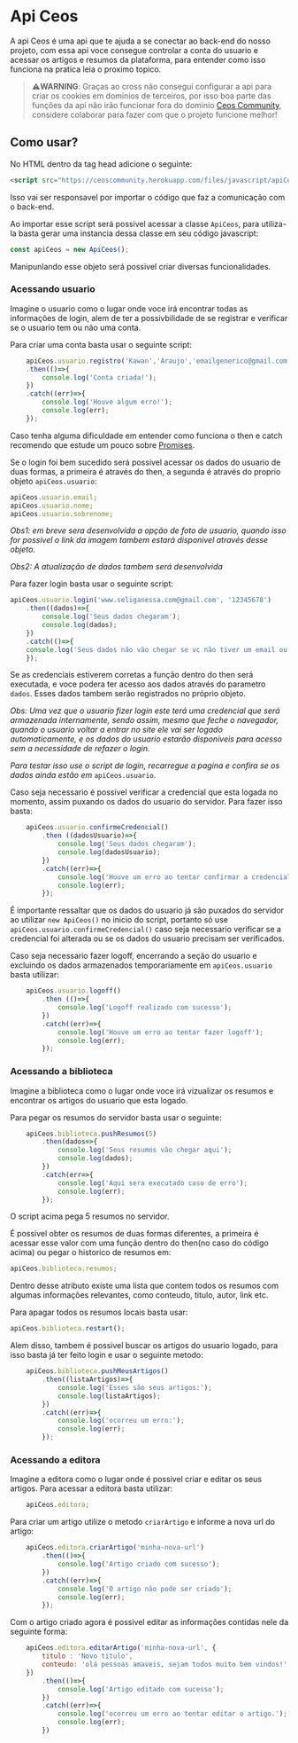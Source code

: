 # Api Ceos
A api Ceos é uma api que te ajuda a se conectar ao back-end do nosso projeto, com essa api voce consegue controlar a conta do usuario e acessar os artigos e resumos da plataforma, para entender como isso funciona na pratica leia o proximo topico.

>**⚠️WARNING**: Graças ao cross  não consegui configurar a api para criar os cookies em dominios de terceiros, por isso boa parte das funções da api não irão funcionar fora do dominio [Ceos Community](https://ceoscommunity.herokuapp.com), considere colaborar para fazer com que o projeto funcione melhor!

## Como usar?
No HTML dentro da tag head adicione o seguinte:
~~~HTML
<script src="https://ceoscommunity.herokuapp.com/files/javascript/apiCeos.js"></script>
~~~
Isso vai ser responsavel por importar o código que faz a comunicação com o back-end.

Ao importar esse script será possivel acessar a classe `ApiCeos`, para utiliza-la basta gerar uma instancia dessa classe em seu código javascript:
~~~javascript
const apiCeos = new ApiCeos();
~~~
Manipunlando esse objeto será possivel criar diversas funcionalidades.

### Acessando usuario
Imagine o usuario como o lugar onde voce irá encontrar todas as informações de login, alem de ter a possivbilidade de se registrar e verificar se o usuario tem ou não uma conta.

Para criar uma conta basta usar o seguinte script:
~~~javascript
    apiCeos.usuario.registro('Kawan','Araujo','emailgenerico@gmail.com','senha123')
    .then(()=>{
        console.log('Conta criada!');
    })
    .catch((err)=>{
        console.log('Houve algum erro!');
        console.log(err);
    });
~~~

Caso tenha alguma dificuldade em entender como funciona o then e catch recomendo que estude um pouco sobre [Promises](https://www.youtube.com/watch?v=nRJhc6vXyK4&t).

Se o login foi bem sucedido será possivel acessar os dados do usuario de duas formas, a primeira é através do then, a segunda é através do proprio objeto `apiCeos.usuario`:
~~~javascript
apiCeos.usuario.email;
apiCeos.usuario.nome;
apiCeos.usuario.sobrenome;
~~~
*Obs1: em breve sera desenvolvida a opção de foto de usuario, quando isso for possivel o link da imagem tambem estará disponivel através desse objeto.*

*Obs2: A atualização de dados tambem será desenvolvida*

Para fazer login basta usar o seguinte script:
~~~javascript
apiCeos.usuario.login('www.seliganessa.com@gmail.com', '12345678')
    .then((dados)=>{
        console.log('Seus dados chegaram');
        console.log(dados);
    })
    .catch(()=>{
    console.log('Seus dados não vão chegar se vc não tiver um email ou senha validos');
    });
~~~

Se as credenciais estiverem corretas a função dentro do then será executada, e voce podera ter acesso aos dados através do parametro `dados`. Esses dados tambem serão registrados no próprio objeto.

*Obs: Uma vez que o usuario fizer login este terá uma credencial que será armazenada internamente, sendo assim, mesmo que feche o navegador, quando o usuario voltar a entrar no site ele vai ser logado automaticamente, e os dados do usuario estarão disponiveis para acesso  sem a necessidade de refazer o login.*

*Para testar isso use o script de login, recarregue a pagina e confira se os dados ainda estão em* `apiCeos.usuario`.

Caso seja necessario é possivel verificar a credencial que esta logada no momento, assim puxando os dados do usuario do servidor. Para fazer isso basta:

~~~javascript
    apiCeos.usuario.confirmeCredencial()
        .then ((dadosUsuario)=>{
            console.log('Seus dados chegaram');
            console.log(dadosUsuario);
        })
        .catch((err)=>{
            console.log('Houve um erro ao tentar confirmar a credencial');
            console.log(err);
        });
~~~
É importante ressaltar que os dados do usuario já são puxados do servidor ao utilizar `new ApiCeos()` no inicio do script, portanto só use `apiCeos.usuario.confirmeCredencial()` caso seja necessario verificar se a credencial foi alterada ou se os dados do usuario precisam ser verificados. 

Caso seja necessario fazer logoff, encerrando a seção do usuario e excluindo os dados armazenados temporariamente em `apiCeos.usuario` basta utilizar:

~~~javascript
    apiCeos.usuario.logoff()
        .then (()=>{
            console.log('Logoff realizado com sucesso');
        })
        .catch((err)=>{
            console.log('Houve um erro ao tentar fazer logoff');
            console.log(err);
        });
~~~

### Acessando a biblioteca
Imagine a biblioteca como o lugar onde voce irá vizualizar os resumos e encontrar os artigos do usuario que esta logado.

Para pegar os resumos do servidor basta usar o seguinte:
~~~javascript
    apiCeos.biblioteca.pushResumos(5)
        .then(dados=>{
            console.log('Seus resumos vão chegar aqui');
            console.log(dados);
        })
        .catch(err=>{
            console.log('Aqui sera executado caso de erro');
            console.log(err);
        });
~~~ 
O script acima pega 5 resumos no servidor.

É possivel obter os resumos de duas formas diferentes, a primeira é acessar esse valor com uma função dentro do then(no caso do código acima) ou pegar o historico de resumos em:
~~~javascript
apiCeos.biblioteca.resumos;
~~~
Dentro desse atributo existe uma lista que contem todos os resumos com algumas informações relevantes, como conteudo, titulo, autor, link etc.

Para apagar todos os resumos locais basta usar:
~~~javascript
apiCeos.biblioteca.restart();
~~~
Alem disso, tambem é possivel buscar os artigos do usuario logado, para isso basta já ter feito login e usar o seguinte metodo:
~~~javascript
    apiCeos.biblioteca.pushMeusArtigos()
        .then((listaArtigos)=>{
            console.log('Esses são seus artigos:');
            console.log(listaArtigos);
        })
        .catch((err)=>{
            console.log('ocorreu um erro:');
            console.log(err);
        });
~~~
### Acessando a editora

Imagine a editora como o lugar onde é possivel criar e editar os seus artigos. Para acessar a editora basta utilizar:

~~~javascript 
    apiCeos.editora;
~~~ 

Para criar um artigo utilize o metodo `criarArtigo` e informe a nova url do artigo:

~~~javascript 
    apiCeos.editora.criarArtigo('minha-nova-url')
        .then(()=>{
            console.log('Artigo criado com sucesso');
        })
        .catch((err)=>{
            console.log('O artigo não pode ser criado');
            console.log(err);
        });
~~~ 

Com o artigo criado agora é possivel editar as informações contidas nele da seguinte forma:

~~~javascript 
    apiCeos.editora.editarArtigo('minha-nova-url', {
        titulo : 'Novo titulo', 
        conteudo: 'olá pessoas amaveis, sejam todos muito bem vindos!',
    })
        .then(()=>{
            console.log('Artigo editado com sucesso');
        })
        .catch((err)=>{
            console.log('ocorreu um erro ao tentar editar o artigo.');
            console.log(err);
        })
~~~ 
